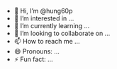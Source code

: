 - 👋 Hi, I’m @hung60p
- 👀 I’m interested in ...
- 🌱 I’m currently learning ...
- 💞️ I’m looking to collaborate on ...
- 📫 How to reach me ...
- 😄 Pronouns: ...
- ⚡ Fun fact: ...

<!---
hung60p/hung60p is a ✨ special ✨ repository because its `README.md` (this file) appears on your GitHub profile.
You can click the Preview link to take a look at your changes.
--->
